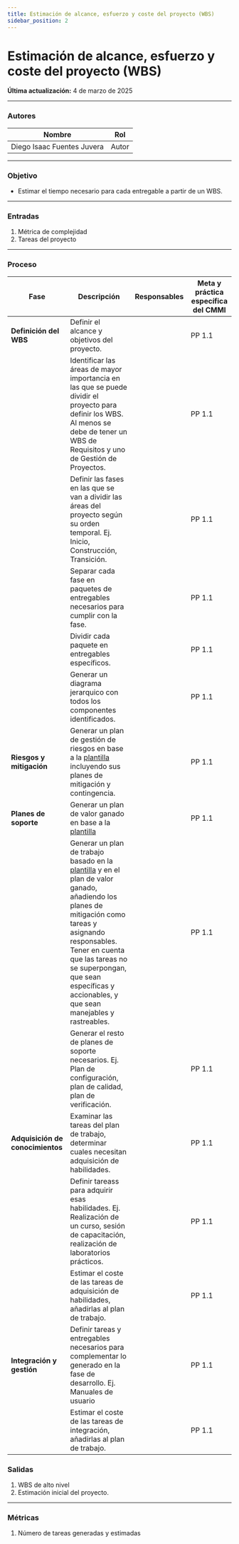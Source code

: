 ```yaml
---
title: Estimación de alcance, esfuerzo y coste del proyecto (WBS)
sidebar_position: 2
---
```


# Estimación de alcance, esfuerzo y coste del proyecto (WBS)

**Última actualización:** 4 de marzo de 2025

---

### Autores
| Nombre                            | Rol       |
| --------------------------------- | --------- |
| Diego Isaac Fuentes Juvera        | Autor     |


---


### Objetivo

* Estimar el tiempo necesario para cada entregable a partir de un WBS.
---

### Entradas

1. Métrica de complejidad
2. Tareas del proyecto
      
---

### Proceso

| Fase              | Descripción                                                   | Responsables           | Meta y práctica específica del CMMI |
| ----------------- | ------------------------------------------------------------- | ---------------------- | ----------------------------------- |
| **Definición del WBS** | Definir el alcance y objetivos del proyecto. | | PP 1.1 |
| | Identificar las áreas de mayor importancia en las que se puede dividir el proyecto para definir los WBS. Al menos se debe de tener un WBS de Requisitos y uno de Gestión de Proyectos. | | PP 1.1 |
| |  Definir las fases en las que se van a dividir las áreas del proyecto según su orden temporal. Ej. Inicio, Construcción, Transición. | | PP 1.1 |
| | Separar cada fase en paquetes de entregables necesarios para cumplir con la fase. | | PP 1.1 |
| | Dividir cada paquete en entregables específicos. | | PP 1.1 |
| | Generar un diagrama jerarquico con todos los componentes identificados. | | PP 1.1 |
| **Riesgos y mitigación** | Generar un plan de gestión de riesgos en base a la [plantilla](https://docs.google.com/spreadsheets/d/1ASpVrD2yAUDSG3F0yN3xRMQW_yR_ykhLwBdV2hSwv5Y/edit?gid=1649452852#gid=1649452852) incluyendo sus planes de mitigación y contingencia. | | PP 1.1 |
| **Planes de soporte** | Generar un plan de valor ganado en base a la [plantilla](https://docs.google.com/spreadsheets/d/1ASpVrD2yAUDSG3F0yN3xRMQW_yR_ykhLwBdV2hSwv5Y/edit?gid=959593645#gid=959593645) | | PP 1.1 |
|| Generar un plan de trabajo basado en la [plantilla](https://docs.google.com/spreadsheets/d/1ASpVrD2yAUDSG3F0yN3xRMQW_yR_ykhLwBdV2hSwv5Y/edit?gid=1482751787#gid=1482751787) y en el plan de valor ganado, añadiendo los planes de mitigación como tareas y asignando responsables. Tener en cuenta que las tareas no se superpongan, que sean específicas y accionables, y que sean manejables y rastreables. || PP 1.1 |
|| Generar el resto de planes de soporte necesarios. Ej. Plan de configuración, plan de calidad, plan de verificación. || PP 1.1 |
| **Adquisición de conocimientos** | Examinar las tareas del plan de trabajo, determinar cuales necesitan adquisición de habilidades. | | PP 1.1 |
| | Definir tareass para adquirir esas habilidades. Ej. Realización de un curso, sesión de capacitación, realización de laboratorios prácticos. | | PP 1.1 |
| | Estimar el coste de las tareas de adquisición de habilidades, añadirlas al plan de trabajo. | | PP 1.1 | 
| **Integración y gestión** | Definir tareas y entregables necesarios para complementar lo generado en la fase de desarrollo. Ej. Manuales de usuario | | PP 1.1 |
| | Estimar el coste de las tareas de integración, añadirlas al plan de trabajo. | | PP 1.1 | 

 

### Salidas

1. WBS de alto nivel
2. Estimación inicial del proyecto.

---

### Métricas

1. Número de tareas generadas y estimadas
